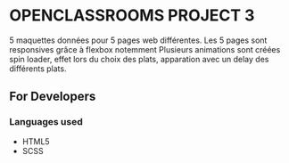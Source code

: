 # OPENCLASSROOMS PROJECT 3

5 maquettes données pour 5 pages web différentes.
Les 5 pages sont responsives grâce à flexbox notemment
Plusieurs animations sont créées
  spin loader, 
  effet lors du choix des plats,
  apparation avec un delay des différents plats.

## For Developers

### Languages used

* HTML5
* SCSS
